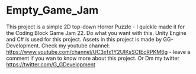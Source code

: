 # Empty_Game_Jam
This project is a simple 2D top-down Horror Puzzle - I quickle made it for the Coding Block Game Jam 22. Do what you want with this.
Unity Engine and C# is used for this project.
Assets in this project is made by GG-Development.
Check my youtube channel: https://www.youtube.com/channel/UC3xfx1Y2UIKsSCtEcRPKM6g - leave a comment if you wan to know more about this project. Or Dm my twitter https://twitter.com/G_GDevelopment
